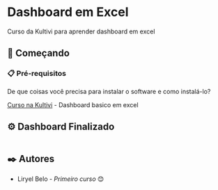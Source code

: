 # Dashboard em Excel

Curso da Kultivi para aprender dashboard em excel

## 🚀 Começando


### 📋 Pré-requisitos

De que coisas você precisa para instalar o software e como instalá-lo?

[Curso na Kultivi](https://app.kultivi.com/dashboard/course/simplifica-excel/lesson/finalizacao-da-dashboard) - Dashboard basico em excel

## ⚙️ Dashboard Finalizado

 <img src="" />
 
## ✒️ Autores

* Liryel Belo - *Primeiro curso*  😊
